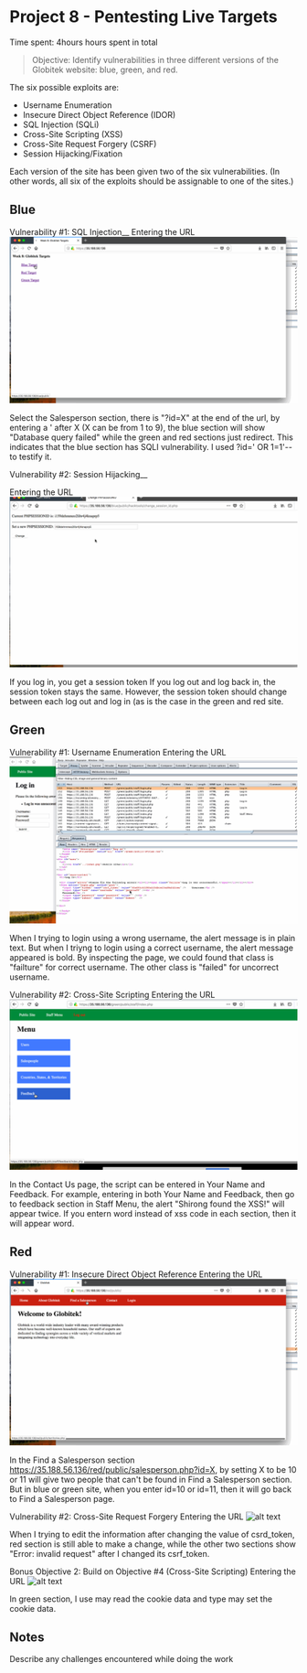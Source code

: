 # Project 8 - Pentesting Live Targets

Time spent: 4hours hours spent in total

> Objective: Identify vulnerabilities in three different versions of the Globitek website: blue, green, and red.

The six possible exploits are:
* Username Enumeration
* Insecure Direct Object Reference (IDOR)
* SQL Injection (SQLi)
* Cross-Site Scripting (XSS)
* Cross-Site Request Forgery (CSRF)
* Session Hijacking/Fixation

Each version of the site has been given two of the six vulnerabilities. (In other words, all six of the exploits should be assignable to one of the sites.)

## Blue

Vulnerability #1: SQL Injection__
Entering the URL ![alt text](https://github.com/riyadhhossain01/codepath/blob/master/week8/SQL%20Injection%20Blue.gif)

Select the Salesperson section, there is "?id=X" at the end of the url, by entering a ' after X (X can be from 1 to 9), the blue section will show "Database query failed" while the green and red sections just redirect. This indicates that the blue section has SQLI vulnerability. I used ?id=' OR 1=1'-- to testify it.

Vulnerability #2: Session Hijacking__

Entering the URL ![alt text](https://github.com/riyadhhossain01/codepath/blob/master/week8/Session%20Hijacking:Fixation%20Blue.gif)

If you log in, you get a session token
If you log out and log back in, the session token stays the same. However, the session token should change between each log out and log in (as is the case in the green and red site.


## Green

Vulnerability #1: Username Enumeration
Entering the URL ![alt text](https://github.com/riyadhhossain01/codepath/blob/master/week8/Username%20Enumeration%20Green.gif)

When I trying to login using a wrong username, the alert message is in plain text. But when I triyng to login using a correct username, the alert message appeared is bold. By inspecting the page, we could found that class is "failture" for correct username. The other class is "failed" for uncorrect username.

Vulnerability #2: Cross-Site Scripting
Entering the URL ![alt text](https://github.com/riyadhhossain01/codepath/blob/master/week8/Cross-Site%20Scripting%20Green.gif)

In the Contact Us page, the script can be entered in Your Name and Feedback. For example, entering <script>alert('Shirong found the XSS!')</script> in both Your Name and Feedback, then go to feedback section in Staff Menu, the alert "Shirong found the XSS!" will appear twice. If you entern word instead of xss code in each section, then it will appear word.


## Red

Vulnerability #1: Insecure Direct Object Reference
Entering the URL ![alt text](https://github.com/riyadhhossain01/codepath/blob/master/week8/Insecure%20Direct%20Object%20Refrence%20Red.gif)

In the Find a Salesperson section https://35.188.56.136/red/public/salesperson.php?id=X, by setting X to be 10 or 11 will give two people that can't be found in Find a Salesperson section. But in blue or green site, when you enter id=10 or id=11, then it will go back to Find a Salesperson page.

Vulnerability #2: Cross-Site Request Forgery
Entering the URL ![alt text](https://github.com/riyadhhossain01/codepath/blob/master/week8/Cross%20Site%20Request%20Forgery%20RED%3CCSRF%3E.gif)

When I trying to edit the information after changing the value of csrd_token, red section is still able to make a change, while the other two sections show "Error: invalid request" after I changed its csrf_token.

Bonus Objective 2: Build on Objective #4 (Cross-Site Scripting)
Entering the URL ![alt text](https://github.com/riyadhhossain01/codepath/blob/master/week8/Build%20on%20Objective%20%234(CSS).gif)

In green section, I use <script>document.location="https://www.google.com"</script> in Feedback in Contact Us, then go to the feedback section in Staff Menu, it should direct the page to google. Additionally, type <script>alert(document.cookie)</script> may read the cookie data and type <script>document.cookie="username=abcde"</script>may set the cookie data.

## Notes

Describe any challenges encountered while doing the work
